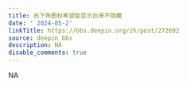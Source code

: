 ```yaml
---
title: 右下角图标希望能显示出来不隐藏
date: ' 2024-05-2'
linkTitle: https://bbs.deepin.org/zh/post/272692
source: deepin_bbs
description: NA
disable_comments: true
---
```

NA

